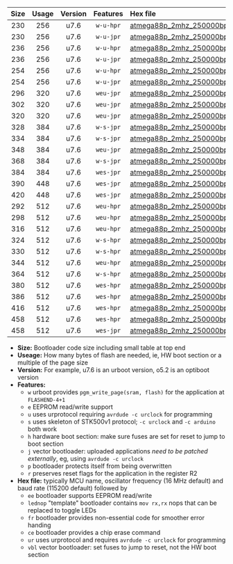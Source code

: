 |Size|Usage|Version|Features|Hex file|
|:-:|:-:|:-:|:-:|:--|
|230|256|u7.6|`w-u-hpr`|[atmega88p_2mhz_250000bps_ur.hex](https://raw.githubusercontent.com/stefanrueger/urboot/main//atmega88p_2mhz_250000bps_ur.hex)|
|230|256|u7.6|`w-u-jpr`|[atmega88p_2mhz_250000bps_ur_vbl.hex](https://raw.githubusercontent.com/stefanrueger/urboot/main//atmega88p_2mhz_250000bps_ur_vbl.hex)|
|236|256|u7.6|`w-u-hpr`|[atmega88p_2mhz_250000bps_lednop_ur.hex](https://raw.githubusercontent.com/stefanrueger/urboot/main//atmega88p_2mhz_250000bps_lednop_ur.hex)|
|236|256|u7.6|`w-u-jpr`|[atmega88p_2mhz_250000bps_lednop_ur_vbl.hex](https://raw.githubusercontent.com/stefanrueger/urboot/main//atmega88p_2mhz_250000bps_lednop_ur_vbl.hex)|
|254|256|u7.6|`w-u-hpr`|[atmega88p_2mhz_250000bps_lednop_fr_ur.hex](https://raw.githubusercontent.com/stefanrueger/urboot/main//atmega88p_2mhz_250000bps_lednop_fr_ur.hex)|
|254|256|u7.6|`w-u-jpr`|[atmega88p_2mhz_250000bps_lednop_fr_ur_vbl.hex](https://raw.githubusercontent.com/stefanrueger/urboot/main//atmega88p_2mhz_250000bps_lednop_fr_ur_vbl.hex)|
|296|320|u7.6|`weu-jpr`|[atmega88p_2mhz_250000bps_ee_ur_vbl.hex](https://raw.githubusercontent.com/stefanrueger/urboot/main//atmega88p_2mhz_250000bps_ee_ur_vbl.hex)|
|302|320|u7.6|`weu-jpr`|[atmega88p_2mhz_250000bps_ee_lednop_ur_vbl.hex](https://raw.githubusercontent.com/stefanrueger/urboot/main//atmega88p_2mhz_250000bps_ee_lednop_ur_vbl.hex)|
|320|320|u7.6|`weu-jpr`|[atmega88p_2mhz_250000bps_ee_lednop_fr_ur_vbl.hex](https://raw.githubusercontent.com/stefanrueger/urboot/main//atmega88p_2mhz_250000bps_ee_lednop_fr_ur_vbl.hex)|
|328|384|u7.6|`w-s-jpr`|[atmega88p_2mhz_250000bps_vbl.hex](https://raw.githubusercontent.com/stefanrueger/urboot/main//atmega88p_2mhz_250000bps_vbl.hex)|
|334|384|u7.6|`w-s-jpr`|[atmega88p_2mhz_250000bps_lednop_vbl.hex](https://raw.githubusercontent.com/stefanrueger/urboot/main//atmega88p_2mhz_250000bps_lednop_vbl.hex)|
|348|384|u7.6|`weu-jpr`|[atmega88p_2mhz_250000bps_ee_lednop_fr_ce_ur_vbl.hex](https://raw.githubusercontent.com/stefanrueger/urboot/main//atmega88p_2mhz_250000bps_ee_lednop_fr_ce_ur_vbl.hex)|
|368|384|u7.6|`w-s-jpr`|[atmega88p_2mhz_250000bps_lednop_fr_vbl.hex](https://raw.githubusercontent.com/stefanrueger/urboot/main//atmega88p_2mhz_250000bps_lednop_fr_vbl.hex)|
|384|384|u7.6|`wes-jpr`|[atmega88p_2mhz_250000bps_ee_vbl.hex](https://raw.githubusercontent.com/stefanrueger/urboot/main//atmega88p_2mhz_250000bps_ee_vbl.hex)|
|390|448|u7.6|`wes-jpr`|[atmega88p_2mhz_250000bps_ee_lednop_vbl.hex](https://raw.githubusercontent.com/stefanrueger/urboot/main//atmega88p_2mhz_250000bps_ee_lednop_vbl.hex)|
|420|448|u7.6|`wes-jpr`|[atmega88p_2mhz_250000bps_ee_lednop_fr_vbl.hex](https://raw.githubusercontent.com/stefanrueger/urboot/main//atmega88p_2mhz_250000bps_ee_lednop_fr_vbl.hex)|
|292|512|u7.6|`weu-hpr`|[atmega88p_2mhz_250000bps_ee_ur.hex](https://raw.githubusercontent.com/stefanrueger/urboot/main//atmega88p_2mhz_250000bps_ee_ur.hex)|
|298|512|u7.6|`weu-hpr`|[atmega88p_2mhz_250000bps_ee_lednop_ur.hex](https://raw.githubusercontent.com/stefanrueger/urboot/main//atmega88p_2mhz_250000bps_ee_lednop_ur.hex)|
|316|512|u7.6|`weu-hpr`|[atmega88p_2mhz_250000bps_ee_lednop_fr_ur.hex](https://raw.githubusercontent.com/stefanrueger/urboot/main//atmega88p_2mhz_250000bps_ee_lednop_fr_ur.hex)|
|324|512|u7.6|`w-s-hpr`|[atmega88p_2mhz_250000bps.hex](https://raw.githubusercontent.com/stefanrueger/urboot/main//atmega88p_2mhz_250000bps.hex)|
|330|512|u7.6|`w-s-hpr`|[atmega88p_2mhz_250000bps_lednop.hex](https://raw.githubusercontent.com/stefanrueger/urboot/main//atmega88p_2mhz_250000bps_lednop.hex)|
|344|512|u7.6|`weu-hpr`|[atmega88p_2mhz_250000bps_ee_lednop_fr_ce_ur.hex](https://raw.githubusercontent.com/stefanrueger/urboot/main//atmega88p_2mhz_250000bps_ee_lednop_fr_ce_ur.hex)|
|364|512|u7.6|`w-s-hpr`|[atmega88p_2mhz_250000bps_lednop_fr.hex](https://raw.githubusercontent.com/stefanrueger/urboot/main//atmega88p_2mhz_250000bps_lednop_fr.hex)|
|380|512|u7.6|`wes-hpr`|[atmega88p_2mhz_250000bps_ee.hex](https://raw.githubusercontent.com/stefanrueger/urboot/main//atmega88p_2mhz_250000bps_ee.hex)|
|386|512|u7.6|`wes-hpr`|[atmega88p_2mhz_250000bps_ee_lednop.hex](https://raw.githubusercontent.com/stefanrueger/urboot/main//atmega88p_2mhz_250000bps_ee_lednop.hex)|
|416|512|u7.6|`wes-hpr`|[atmega88p_2mhz_250000bps_ee_lednop_fr.hex](https://raw.githubusercontent.com/stefanrueger/urboot/main//atmega88p_2mhz_250000bps_ee_lednop_fr.hex)|
|458|512|u7.6|`wes-hpr`|[atmega88p_2mhz_250000bps_ee_lednop_fr_ce.hex](https://raw.githubusercontent.com/stefanrueger/urboot/main//atmega88p_2mhz_250000bps_ee_lednop_fr_ce.hex)|
|458|512|u7.6|`wes-jpr`|[atmega88p_2mhz_250000bps_ee_lednop_fr_ce_vbl.hex](https://raw.githubusercontent.com/stefanrueger/urboot/main//atmega88p_2mhz_250000bps_ee_lednop_fr_ce_vbl.hex)|

- **Size:** Bootloader code size including small table at top end
- **Useage:** How many bytes of flash are needed, ie, HW boot section or a multiple of the page size
- **Version:** For example, u7.6 is an urboot version, o5.2 is an optiboot version
- **Features:**
  + `w` urboot provides `pgm_write_page(sram, flash)` for the application at `FLASHEND-4+1`
  + `e` EEPROM read/write support
  + `u` uses urprotocol requiring `avrdude -c urclock` for programming
  + `s` uses skeleton of STK500v1 protocol; `-c urclock` and `-c arduino` both work
  + `h` hardware boot section: make sure fuses are set for reset to jump to boot section
  + `j` vector bootloader: uploaded applications *need to be patched externally*, eg, using `avrdude -c urclock`
  + `p` bootloader protects itself from being overwritten
  + `r` preserves reset flags for the application in the register R2
- **Hex file:** typically MCU name, oscillator frequency (16 MHz default) and baud rate (115200 default) followed by
  + `ee` bootloader supports EEPROM read/write
  + `lednop` "template" bootloader contains `mov rx,rx` nops that can be replaced to toggle LEDs
  + `fr` bootloader provides non-essential code for smoother error handing
  + `ce` bootloader provides a chip erase command
  + `ur` uses urprotocol and requires `avrdude -c urclock` for programming
  + `vbl` vector bootloader: set fuses to jump to reset, not the HW boot section
